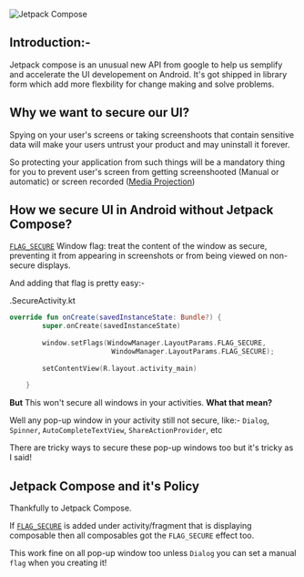 ![Jetpack Compose](https://raw.githubusercontent.com/ibrahimAlii/ibrahimalii.github.io/master/_posts/1_CteVW3NQ6RR4mQ2bsL9SGQ.png)

## Introduction:-

Jetpack compose is an unusual new API from google to help us semplify and accelerate the UI developement on Android.
It's got shipped in library form which add more flexbility for change making and solve problems.


## Why we want to secure our UI?

Spying on your user's screens or taking screenshoots that contain sensitive data will make your users untrust your product and may uninstall it forever.

So protecting your application from such things will be a mandatory thing for you to prevent user's screen from getting screenshooted (Manual or automatic) or screen recorded ([Media Projection](https://developer.android.com/reference/android/media/projection/MediaProjection))

## How we secure UI in Android without Jetpack Compose?

[`FLAG_SECURE`](https://developer.android.com/reference/android/view/WindowManager.LayoutParams#FLAG_SECURE) Window flag: treat the content of the window as secure, preventing it from appearing in screenshots or from being viewed on non-secure displays.

And adding that flag is pretty easy:-

.SecureActivity.kt
```Kotlin
override fun onCreate(savedInstanceState: Bundle?) {
        super.onCreate(savedInstanceState)
        
        window.setFlags(WindowManager.LayoutParams.FLAG_SECURE,
                         WindowManager.LayoutParams.FLAG_SECURE);
                         
        setContentView(R.layout.activity_main)
            
    }
```

**But** This won't secure all windows in your activities. 
**What that mean?**

Well any pop-up window in your activity still not secure, like:- `Dialog`, `Spinner`, `AutoCompleteTextView`, `ShareActionProvider`, etc

There are tricky ways to secure these pop-up windows too but it's tricky as I said!


## Jetpack Compose and it's Policy

Thankfully to Jetpack Compose. 

If [`FLAG_SECURE`](https://developer.android.com/reference/android/view/WindowManager.LayoutParams#FLAG_SECURE) is added under activity/fragment that is displaying composable then 
all composables got the `FLAG_SECURE` effect too.

This work fine on all pop-up window too unless `Dialog` you can set a manual `flag` when you creating it!
